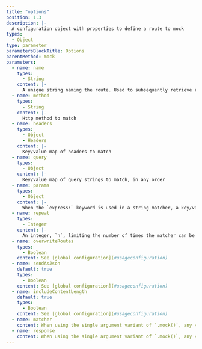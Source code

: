 ```yaml
---
title: "options"
position: 1.3
description: |-
  A configuration object with properties to define a route to mock
types:
  - Object
type: parameter
parametersBlockTitle: Options
parentMethod: mock
parameters:
  - name: name
    types:
      - String
    content: |-
      A unique string naming the route. Used to subsequently retrieve references to the calls, grouped by name. Defaults to `matcher.toString()`
  - name: method
    types:
      - String
    content: |-
      Http method to match
  - name: headers
    types:
      - Object
      - Headers
    content: |-
      Key/value map of headers to match
  - name: query
    types:
      - Object
    content: |-
      Key/value map of query strings to match, in any order
  - name: params
    types:
      - Object
    content: |-
      When the `express:` keyword is used in a string matcher, a key/value map `params` can be passed here, to match the parameters extracted by express path matching
  - name: repeat
    types:
      - Integer
    content: |-
      An integer, `n`, limiting the number of times the matcher can be used. If the route has already been called `n` times the route will be ignored and the call to `fetch()` will fall through to be handled by any other routes defined (which may eventually result in an error if nothing matches it)
  - name: overwriteRoutes
    types:
      - Boolean
    content: See [global configuration](#usageconfiguration)
  - name: sendAsJson
    default: true
    types:
      - Boolean
    content: See [global configuration](#usageconfiguration)
  - name: includeContentLength
    default: true
    types:
      - Boolean
    content: See [global configuration](#usageconfiguration)
  - name: matcher
    content: When using the single argument variant of `.mock()`, any valid matcher as [defined above](#usageapimock_matcher) can be assigned to the options object
  - name: response
    content: When using the single argument variant of `.mock()`, any valid response as [defined above](#usageapimock_response) can be assigned to the options object
---
```


